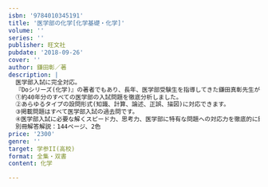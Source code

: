 ```yaml
---
isbn: '9784010345191'
title: '医学部の化学[化学基礎・化学]'
volume: ''
series: ''
publisher: 旺文社
pubdate: '2018-09-26'
cover: ''
author: 鎌田彰／著
description: |
  医学部入試に完全対応。
  『Doシリーズ(化学)』の著者でもあり、長年、医学部受験生を指導してきた鎌田真彰先生が、すべての医学部志願者に贈る至高の一冊！
  ①約40年分のすべての医学部の入試問題を徹底分析しました。
  ②あらゆるタイプの設問形式(知識、計算、論述、正誤、描図)に対応できます。
  ③掲載問題はすべて医学部入試の過去問です。
  ④医学部入試に必要な解くスピード力、思考力、医学部に特有な問題への対応力を徹底的に鍛えられます。
  別冊解答解説：144ページ、2色
price: '2300'
genre: ''
target: 学参II(高校)
format: 全集・双書
content: 化学

---
```


